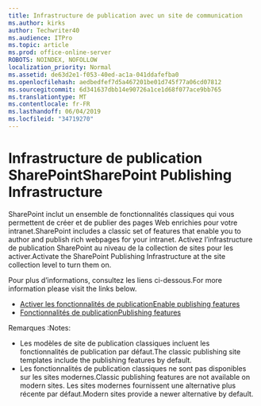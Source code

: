 ```yaml
---
title: Infrastructure de publication avec un site de communication
ms.author: kirks
author: Techwriter40
ms.audience: ITPro
ms.topic: article
ms.prod: office-online-server
ROBOTS: NOINDEX, NOFOLLOW
localization_priority: Normal
ms.assetid: de63d2e1-f053-40ed-ac1a-041ddafefba0
ms.openlocfilehash: aedbedfef7d5a467201be01d745f77a06cd07812
ms.sourcegitcommit: 6d341637dbb14e90726a1ce1d68f077ace9bb765
ms.translationtype: MT
ms.contentlocale: fr-FR
ms.lasthandoff: 06/04/2019
ms.locfileid: "34719270"
---
```

# <a name="sharepoint-publishing-infrastructure"></a><span data-ttu-id="837c0-102">Infrastructure de publication SharePoint</span><span class="sxs-lookup"><span data-stu-id="837c0-102">SharePoint Publishing Infrastructure</span></span>


<p><span data-ttu-id="837c0-103">SharePoint inclut un ensemble de fonctionnalités classiques qui vous permettent de créer et de publier des pages Web enrichies pour votre intranet.</span><span class="sxs-lookup"><span data-stu-id="837c0-103">SharePoint includes a classic set of features that enable you to author and publish rich webpages for your intranet.</span></span> <span data-ttu-id="837c0-104">Activez l’infrastructure de publication SharePoint au niveau de la collection de sites pour les activer.</span><span class="sxs-lookup"><span data-stu-id="837c0-104">Activate the SharePoint Publishing Infrastructure at the site collection level to turn them on.</span></span></p>  <p><span data-ttu-id="837c0-105">Pour plus d’informations, consultez les liens ci-dessous.</span><span class="sxs-lookup"><span data-stu-id="837c0-105">For more information please visit the links below.</span></span></p>  <ul>  <li><span data-ttu-id="837c0-106"><a href="https://support.office.com/en-us/article/Enable-publishing-features-479677A6-8B33-4AC7-907D-071C1C7E4518">Activer les fonctionnalités de publication</a></span><span class="sxs-lookup"><span data-stu-id="837c0-106"><a href="https://support.office.com/en-us/article/Enable-publishing-features-479677A6-8B33-4AC7-907D-071C1C7E4518">Enable publishing features</a></span></span></li>  <li><span data-ttu-id="837c0-107"><a href="https://support.office.com/en-us/article/Features-enabled-in-a-SharePoint-Online-publishing-site-3AB3810C-3C2C-4361-9D0E-0CBE666EA0B0?wt.mc_id=O365_Portal_MMaven#__toc336865553">Fonctionnalités de publication</a></span><span class="sxs-lookup"><span data-stu-id="837c0-107"><a href="https://support.office.com/en-us/article/Features-enabled-in-a-SharePoint-Online-publishing-site-3AB3810C-3C2C-4361-9D0E-0CBE666EA0B0?wt.mc_id=O365_Portal_MMaven#__toc336865553">Publishing features</a></span></span></li>  </ul>  <p><span data-ttu-id="837c0-108">Remarques :</span><span class="sxs-lookup"><span data-stu-id="837c0-108">Notes:</span></span></p>  <ul>  <li><span data-ttu-id="837c0-109">Les modèles de site de publication classiques incluent les fonctionnalités de publication par défaut.</span><span class="sxs-lookup"><span data-stu-id="837c0-109">The classic publishing site templates include the publishing features by default.</span></span></li>  <li><span data-ttu-id="837c0-110">Les fonctionnalités de publication classiques ne sont pas disponibles sur les sites modernes.</span><span class="sxs-lookup"><span data-stu-id="837c0-110">Classic publishing features are not available on modern sites.</span></span> <span data-ttu-id="837c0-111">Les sites modernes fournissent une alternative plus récente par défaut.</span><span class="sxs-lookup"><span data-stu-id="837c0-111">Modern sites provide a newer alternative by default.</span></span></li>  </ul>

